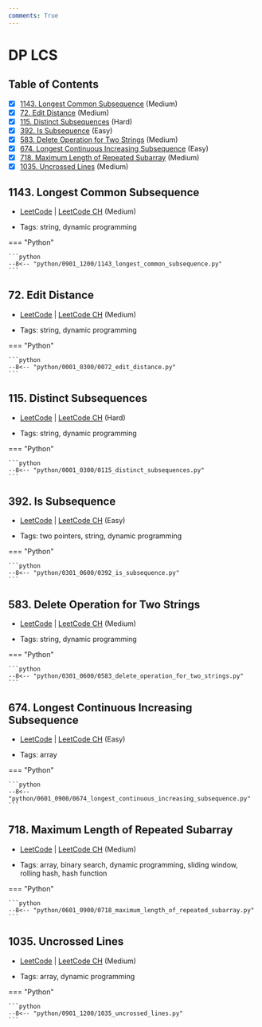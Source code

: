 ```yaml
---
comments: True
---
```


# DP LCS

## Table of Contents

- [x] [1143. Longest Common Subsequence](https://leetcode.cn/problems/longest-common-subsequence/) (Medium)
- [x] [72. Edit Distance](https://leetcode.cn/problems/edit-distance/) (Medium)
- [x] [115. Distinct Subsequences](https://leetcode.cn/problems/distinct-subsequences/) (Hard)
- [x] [392. Is Subsequence](https://leetcode.cn/problems/is-subsequence/) (Easy)
- [x] [583. Delete Operation for Two Strings](https://leetcode.cn/problems/delete-operation-for-two-strings/) (Medium)
- [x] [674. Longest Continuous Increasing Subsequence](https://leetcode.cn/problems/longest-continuous-increasing-subsequence/) (Easy)
- [x] [718. Maximum Length of Repeated Subarray](https://leetcode.cn/problems/maximum-length-of-repeated-subarray/) (Medium)
- [x] [1035. Uncrossed Lines](https://leetcode.cn/problems/uncrossed-lines/) (Medium)

## 1143. Longest Common Subsequence

-   [LeetCode](https://leetcode.com/problems/longest-common-subsequence/) | [LeetCode CH](https://leetcode.cn/problems/longest-common-subsequence/) (Medium)

-   Tags: string, dynamic programming

=== "Python"

    ```python
    --8<-- "python/0901_1200/1143_longest_common_subsequence.py"
    ```



## 72. Edit Distance

-   [LeetCode](https://leetcode.com/problems/edit-distance/) | [LeetCode CH](https://leetcode.cn/problems/edit-distance/) (Medium)

-   Tags: string, dynamic programming

=== "Python"

    ```python
    --8<-- "python/0001_0300/0072_edit_distance.py"
    ```



## 115. Distinct Subsequences

-   [LeetCode](https://leetcode.com/problems/distinct-subsequences/) | [LeetCode CH](https://leetcode.cn/problems/distinct-subsequences/) (Hard)

-   Tags: string, dynamic programming

=== "Python"

    ```python
    --8<-- "python/0001_0300/0115_distinct_subsequences.py"
    ```



## 392. Is Subsequence

-   [LeetCode](https://leetcode.com/problems/is-subsequence/) | [LeetCode CH](https://leetcode.cn/problems/is-subsequence/) (Easy)

-   Tags: two pointers, string, dynamic programming

=== "Python"

    ```python
    --8<-- "python/0301_0600/0392_is_subsequence.py"
    ```



## 583. Delete Operation for Two Strings

-   [LeetCode](https://leetcode.com/problems/delete-operation-for-two-strings/) | [LeetCode CH](https://leetcode.cn/problems/delete-operation-for-two-strings/) (Medium)

-   Tags: string, dynamic programming

=== "Python"

    ```python
    --8<-- "python/0301_0600/0583_delete_operation_for_two_strings.py"
    ```



## 674. Longest Continuous Increasing Subsequence

-   [LeetCode](https://leetcode.com/problems/longest-continuous-increasing-subsequence/) | [LeetCode CH](https://leetcode.cn/problems/longest-continuous-increasing-subsequence/) (Easy)

-   Tags: array

=== "Python"

    ```python
    --8<-- "python/0601_0900/0674_longest_continuous_increasing_subsequence.py"
    ```



## 718. Maximum Length of Repeated Subarray

-   [LeetCode](https://leetcode.com/problems/maximum-length-of-repeated-subarray/) | [LeetCode CH](https://leetcode.cn/problems/maximum-length-of-repeated-subarray/) (Medium)

-   Tags: array, binary search, dynamic programming, sliding window, rolling hash, hash function

=== "Python"

    ```python
    --8<-- "python/0601_0900/0718_maximum_length_of_repeated_subarray.py"
    ```



## 1035. Uncrossed Lines

-   [LeetCode](https://leetcode.com/problems/uncrossed-lines/) | [LeetCode CH](https://leetcode.cn/problems/uncrossed-lines/) (Medium)

-   Tags: array, dynamic programming

=== "Python"

    ```python
    --8<-- "python/0901_1200/1035_uncrossed_lines.py"
    ```
